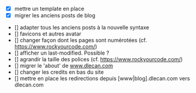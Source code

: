 - [x] mettre un template en place
- [x] migrer les anciens posts de blog
- [] adapter tous les anciens posts à la nouvelle syntaxe
- [] favicons et autres avatar
- [] changer façon dont les pages sont numérotées (cf. https://www.rockyourcode.com/)
- [] afficher un last-modified. Possible ?
- [] agrandir la taille des polices (cf. https://www.rockyourcode.com/)
- [] migrer le 'about' de www.dlecan.com
- [] changer les credits en bas du site
- [] mettre en place les redirections depuis [www|blog].dlecan.com vers dlecan.com
